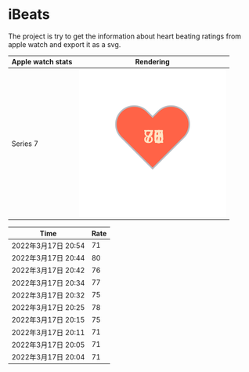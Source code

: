 # iBeats
The project is try to get the information about heart beating ratings from apple watch and export it as a svg.

| Apple watch stats | Rendering|
|--|--|
|Series 7 | ![](https://raw.githubusercontent.com/underwindfall/iBeats/main/files/heart.svg)|

<!--START_SECTION:my_heart_rate-->
| Time | Rate | 
 | ---- | ---- | 
| 2022年3月17日 20:54 | 71 |
| 2022年3月17日 20:44 | 80 |
| 2022年3月17日 20:42 | 76 |
| 2022年3月17日 20:34 | 77 |
| 2022年3月17日 20:32 | 75 |
| 2022年3月17日 20:25 | 78 |
| 2022年3月17日 20:15 | 75 |
| 2022年3月17日 20:11 | 71 |
| 2022年3月17日 20:05 | 71 |
| 2022年3月17日 20:04 | 71 |

<!--END_SECTION:my_heart_rate-->


